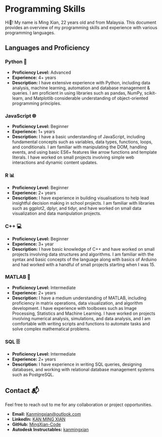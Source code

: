 # Programming Skills

Hi👋! My name is Ming Xian, 22 years old and from Malaysia. This document provides an overview of my programming skills and experience with various programming languages.

## Languages and Proficiency

### Python 🐍
- **Proficiency Level:** Advanced
- **Experience:** 4+ years
- **Description:** I have extensive experience with Python, including data analysis, machine learning, automation and database management & queries. I am proficient in using libraries such as pandas, NumPy, scikit-learn, and Matplotlib considerable understanding of object-oriented programming principles.

### JavaScript 🌐
- **Proficiency Level:** Beginner
- **Experience:** 1+ years
- **Description:** I have a basic understanding of JavaScript, including fundamental concepts such as variables, data types, functions, loops, and conditionals. I am familiar with manipulating the DOM, handling events, and using basic ES6+ features like arrow functions and template literals. I have worked on small projects involving simple web interactions and dynamic content updates.

### R 📊 
- **Proficiency Level:** Beginner
- **Experience:** 2+ years
- **Description:** I have experience in building visualisations to help lead insightful decision making in school projects. I am familiar with libraries such as ggplot2, dplyr, and tidyr, and have worked on small data visualization and data manipulation projects.

### C++ 💻
- **Proficiency Level:** Beginner
- **Experience:** 3+ year
- **Description:** I have basic knowledge of C++ and have worked on small projects involving data structures and algorithms. I am familiar with the syntax and basic concepts of the language along with basics of Arduino and had worked with a handful of small projects starting when I was 15.

### MATLAB 📐
- **Proficiency Level:** Intermediate
- **Experience:** 2+ years
- **Description:** I have a medium understanding of MATLAB, including proficiency in matrix operations, data visualization, and algorithm development. I have experience with toolboxes such as Image Processing, Statistics and Machine Learning. I have worked on projects involving numerical analysis, simulations, and data analysis, and I am comfortable with writing scripts and functions to automate tasks and solve complex mathematical problems.

### SQL 🗄️
- **Proficiency Level:** Intermediate
- **Experience:** 2+ years
- **Description:** I have experience in writing SQL queries, designing databases, and working with relational database management systems such as PostgreSQL.

## Contact 📬

Feel free to reach out to me for any collaboration or project opportunities.

- **Email:** Kanmingxian@outlook.com
- **LinkedIn:** [KAN MING XIAN](www.linkedin.com/in/kan-ming-xian-35b897188)
- **GitHub:** [MingXian-Code](https://github.com/MingXian-Code)
- **Autodesk Instructables:** [kanmingxian](https://www.instructables.com/member/kanmingxian/)
